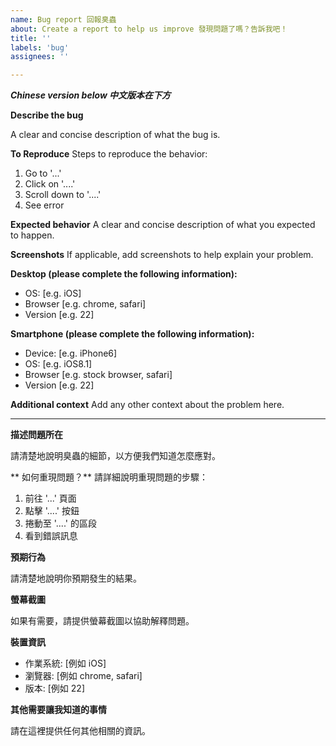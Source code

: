 ```yaml
---
name: Bug report 回報臭蟲
about: Create a report to help us improve 發現問題了嗎？告訴我吧！
title: ''
labels: 'bug'
assignees: ''

---
```


***Chinese version below 中文版本在下方***

**Describe the bug**

A clear and concise description of what the bug is.

**To Reproduce**
Steps to reproduce the behavior:
1. Go to '...'
2. Click on '....'
3. Scroll down to '....'
4. See error

**Expected behavior**
A clear and concise description of what you expected to happen.

**Screenshots**
If applicable, add screenshots to help explain your problem.

**Desktop (please complete the following information):**
 - OS: [e.g. iOS]
 - Browser [e.g. chrome, safari]
 - Version [e.g. 22]

**Smartphone (please complete the following information):**
 - Device: [e.g. iPhone6]
 - OS: [e.g. iOS8.1]
 - Browser [e.g. stock browser, safari]
 - Version [e.g. 22]

**Additional context**
Add any other context about the problem here.

---

**描述問題所在**

請清楚地說明臭蟲的細節，以方便我們知道怎麼應對。

** 如何重現問題？**
請詳細說明重現問題的步驟：
1. 前往 '...' 頁面
2. 點擊 '....' 按鈕
3. 捲動至 '....' 的區段
4. 看到錯誤訊息

**預期行為**

請清楚地說明你預期發生的結果。

**螢幕截圖**

如果有需要，請提供螢幕截圖以協助解釋問題。

**裝置資訊**
 - 作業系統: [例如 iOS]
 - 瀏覽器: [例如 chrome, safari]
 - 版本: [例如 22]

**其他需要讓我知道的事情**

請在這裡提供任何其他相關的資訊。
